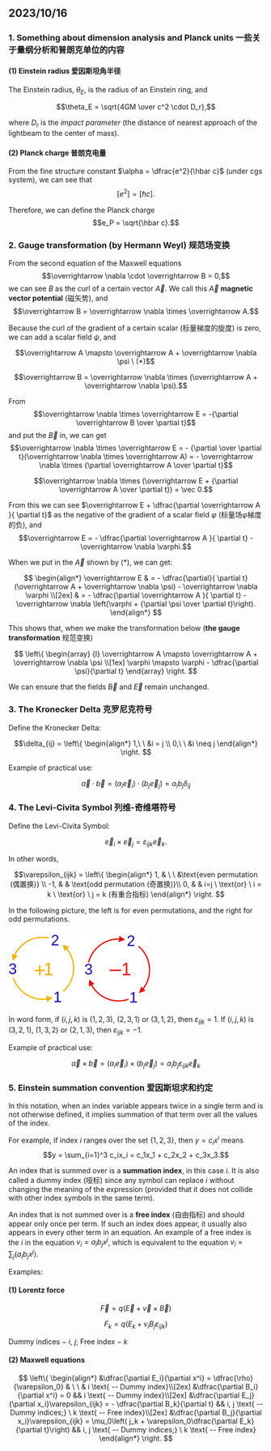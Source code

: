 ## 2023/10/16

### 1. Something about dimension analysis and Planck units 一些关于量纲分析和普朗克单位的内容

#### (1) Einstein radius 爱因斯坦角半径

The Einstein radius, $\theta_E$,  is the radius of an Einstein ring, and

$$\theta_E = \sqrt{4GM \over c^2 \cdot D_r},$$

where $D_r$ is the *impact parameter* (the distance of nearest approach of the lightbeam to the center of mass).

#### (2) Planck charge 普朗克电量

From the fine structure constant $\alpha = \dfrac{e^2}{\hbar c}$ (under $\text{cgs}$ system), we can see that $$[e^2] = [\hbar c].$$

Therefore, we can define the Planck charge $$e_P = \sqrt{\hbar c}.$$

### 2. Gauge transformation (by Hermann Weyl) 规范场变换

From the second equation of the Maxwell equations $$\overrightarrow \nabla \cdot \overrightarrow B = 0,$$ we can see $B$ as the curl of a certain vector $\overrightarrow A$. We call this $\overrightarrow A$ **magnetic vector potential** (磁矢势), and $$\overrightarrow B  = \overrightarrow \nabla \times \overrightarrow A.$$

Because the curl of the gradient of a certain scalar (标量梯度的旋度) is zero, we can add a scalar field $\psi$, and 

$$\overrightarrow A \mapsto \overrightarrow A + \overrightarrow \nabla \psi \  (*)$$

$$\overrightarrow B  = \overrightarrow \nabla \times (\overrightarrow A + \overrightarrow \nabla \psi).$$

From $$\overrightarrow \nabla \times \overrightarrow E = -{\partial \overrightarrow B \over \partial t}$$ and put the $\overrightarrow B$ in, we can get $$\overrightarrow \nabla \times \overrightarrow E = - {\partial \over \partial t}(\overrightarrow \nabla \times \overrightarrow A) = - \overrightarrow \nabla \times {\partial \overrightarrow A \over \partial t}$$

$$\overrightarrow \nabla \times (\overrightarrow E + {\partial \overrightarrow A \over \partial t}) = \vec 0.$$

From this we can see $\overrightarrow E + \dfrac{\partial \overrightarrow A }{ \partial t}$ as the negative of the gradient of a scalar field $\varphi$ (标量场$\varphi$梯度的负), and $$\overrightarrow E = - \dfrac{\partial \overrightarrow A }{ \partial t} - \overrightarrow \nabla \varphi.$$

When we put in the $\overrightarrow A$ shown by $(*)$, we can get:

$$
\begin{align*}
\overrightarrow E & = - \dfrac{\partial}{ \partial t}(\overrightarrow A + \overrightarrow \nabla \psi) - \overrightarrow \nabla \varphi \\[2ex]
& = - \dfrac{\partial \overrightarrow A }{ \partial t} - \overrightarrow \nabla \left(\varphi + {\partial \psi \over \partial t}\right).
\end{align*}
$$

This shows that, when we make the transformation below (**the gauge transformation** 规范变换)

$$
\left\{
\begin{array} {l}
\overrightarrow A \mapsto \overrightarrow A + \overrightarrow \nabla \psi \\[1ex]
\varphi \mapsto \varphi - \dfrac{\partial \psi}{\partial t}
\end{array}
\right.
$$

We can ensure that the fields $\overrightarrow B$ and $\overrightarrow E$ remain unchanged.

### 3. The Kronecker Delta 克罗尼克符号

Define the Kronecker Delta:

$$\delta_{ij} = \left\{
\begin{align*}
1,\ \ &i = j \\
0,\ \ &i \neq j
\end{align*}
\right.
$$

Example of practical use:

$$\vec a \cdot \vec b = (a_i \vec e_i) \cdot (b_j \vec e_j) = a_ib_j \delta_{ij}$$

### 4. The Levi-Civita Symbol 列维-奇维塔符号

Define the Levi-Civita Symbol:

$$\vec e_i \times \vec e_j = \varepsilon_{ijk} \vec e_k.$$

In other words,

$$\varepsilon_{ijk} = \left\{
\begin{align*}
1, & \ \ &\text{even permutation (偶置换)}  \\
-1, & & \text{odd permutation (奇置换)}\\
0, & & i=j \ \text{or} \ i = k \ \text{or} \ j = k  (有重合指标)
\end{align*}
\right.
$$

In the following picture, the left is for even permutations, and the right for odd permutations.

<img alt="Levi-Civita Symbol" src="../assets/Levi-Civita_Symbol.png" height=150>

In word form, if $(i,j,k)$ is $(1,2,3)$, $(2,3,1)$ or $(3,1,2)$, then $\varepsilon_{ijk} = 1$. If $(i,j,k)$ is $(3,2,1)$, $(1,3,2)$ or $(2,1,3)$, then $\varepsilon_{ijk} = -1$.

Example of practical use:

$$\vec a \times \vec b = (a_i \vec e_i) \times (b_j \vec e_j) = a_ib_j \varepsilon_{ijk} \vec e_k$$

### 5. Einstein summation convention 爱因斯坦求和约定

In this notation, when an index variable appears twice in a single term and is not otherwise defined, it implies summation of that term over all the values of the index.

For example, if index $i$ ranges over the set $\{1, 2, 3\}$, then $y = c_ix^i$ means $$y = \sum_{i=1}^3 c_ix_i = c_1x_1 + c_2x_2 + c_3x_3.$$

An index that is summed over is a **summation index**, in this case $i$. It is also called a dummy index (哑标) since any symbol can replace $i$ without changing the meaning of the expression (provided that it does not collide with other index symbols in the same term).

An index that is not summed over is a **free index** (自由指标) and should appear only once per term.  If such an index does appear, it usually also appears in every other term in an equation. An example of a free index is the $i$ in the equation $v_i = a_i b_j x^j$, which is equivalent to the equation $v_i = \sum_j(a_i b_j x^j)$.

Examples:

#### (1) Lorentz force

$$\overrightarrow F = q(\overrightarrow E + \vec v \times \overrightarrow B)$$

$$F_k = q (E_k + v_i B_j \varepsilon_{ijk})$$

Dummy indices $-$ $i$, $j$; Free index $-$ $k$

#### (2) Maxwell equations

$$
\left\{
\begin{align*}
&\dfrac{\partial E_i}{\partial x^i} = \dfrac{\rho}{\varepsilon_0} & \ \ &  i \text{ -- Dummy index}\\[2ex]
&\dfrac{\partial B_i}{\partial x^i} = 0 && i \text{ -- Dummy index}\\[2ex]
&\dfrac{\partial E_j}{\partial x_i}\varepsilon_{ijk} = - \dfrac{\partial B_k}{\partial t} && i, j \text{ -- Dummy indices;} \ k \text{ -- Free index}\\[2ex]
&\dfrac{\partial B_j}{\partial x_i}\varepsilon_{ijk} = \mu_0\left( j_k + \varepsilon_0\dfrac{\partial E_k}{\partial t}\right) && i, j \text{ -- Dummy indices;} \ k \text{ -- Free index}
\end{align*}
\right.
$$
